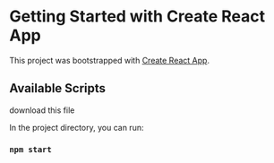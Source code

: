 # Getting Started with Create React App

This project was bootstrapped with [Create React App](https://github.com/facebook/create-react-app).

## Available Scripts

download this file

In the project directory, you can run:

### `npm start`
